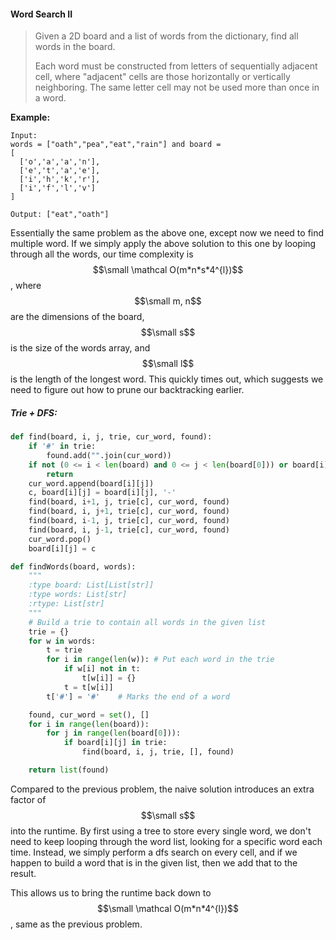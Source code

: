 #### Word Search II

> Given a 2D board and a list of words from the dictionary, find all words in the board.
>
> Each word must be constructed from letters of sequentially adjacent cell, where "adjacent" cells are those horizontally or vertically neighboring. The same letter cell may not be used more than once in a word.

**Example:**

```
Input:
words = ["oath","pea","eat","rain"] and board =
[
  ['o','a','a','n'],
  ['e','t','a','e'],
  ['i','h','k','r'],
  ['i','f','l','v']
]

Output: ["eat","oath"]
```

Essentially the same problem as the above one, except now we need to find multiple word. If we simply apply the above solution to this one by looping through all the words, our time complexity is $$\small \mathcal O(m*n*s*4^{l})$$, where $$\small m, n$$ are the dimensions of the board, $$\small s$$ is the size of the words array, and $$\small l$$ is the length of the longest word. This quickly times out, which suggests we need to figure out how to prune our backtracking earlier.

##### Trie + DFS:

```py
def find(board, i, j, trie, cur_word, found):
    if '#' in trie:
        found.add("".join(cur_word))
    if not (0 <= i < len(board) and 0 <= j < len(board[0])) or board[i][j] not in trie:
        return
    cur_word.append(board[i][j])
    c, board[i][j] = board[i][j], '-'
    find(board, i+1, j, trie[c], cur_word, found)
    find(board, i, j+1, trie[c], cur_word, found)
    find(board, i-1, j, trie[c], cur_word, found)
    find(board, i, j-1, trie[c], cur_word, found)
    cur_word.pop()
    board[i][j] = c

def findWords(board, words):
    """
    :type board: List[List[str]]
    :type words: List[str]
    :rtype: List[str]
    """
    # Build a trie to contain all words in the given list
    trie = {}
    for w in words:
        t = trie
        for i in range(len(w)): # Put each word in the trie
            if w[i] not in t:
                t[w[i]] = {}
            t = t[w[i]]
        t['#'] = '#'    # Marks the end of a word

    found, cur_word = set(), []
    for i in range(len(board)):
        for j in range(len(board[0])):
            if board[i][j] in trie:
                find(board, i, j, trie, [], found)

    return list(found)
```

Compared to the previous problem, the naive solution introduces an extra factor of $$\small s$$ into the runtime. By first using a tree to store every single word, we don't need to keep looping through the word list, looking for a specific word each time. Instead, we simply perform a dfs search on every cell, and if we happen to build a word that is in the given list, then we add that to the result. 

This allows us to bring the runtime back down to $$\small \mathcal O(m*n*4^{l})$$, same as the previous problem.

